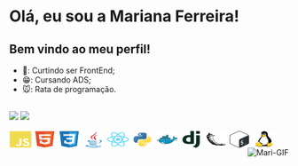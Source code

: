 # Olá, eu sou a Mariana Ferreira!
## Bem vindo ao meu perfil!

- 👀: Curtindo ser FrontEnd;
- 😁: Cursando ADS;
- 🐭: Rata de programação.

<div style="display: inline_block"><br>
  <img height="180cm" src="https://github-readme-stats.vercel.app/api?username=MaFerr31&show_icons=true&theme=tokyonight")/>
  <img height="180cm" src="https://github-readme-stats.vercel.app/api/top-langs/?username=MaFerr31&layout=compact&theme=tokyonight")/>
</div>

<div style="display: inline_block"><br>
  <img align="center" alt="Mari-Js" height="30" width="40" src="https://raw.githubusercontent.com/devicons/devicon/master/icons/javascript/javascript-plain.svg">
  <img align="center" alt="Mari-HTML" height="30" width="40" src="https://raw.githubusercontent.com/devicons/devicon/master/icons/html5/html5-original.svg">
  <img align="center" alt="Mari-CSS" height="30" width="40" src="https://raw.githubusercontent.com/devicons/devicon/master/icons/css3/css3-original.svg">
  <img align="center" alt="Mari-CSS" height="30" width="40" src="https://raw.githubusercontent.com/devicons/devicon/master/icons/java/java-original.svg">
  <img align="center" alt="Mari-CSS" height="30" width="40" src="https://raw.githubusercontent.com/devicons/devicon/master/icons/react/react-original.svg">
  <img align="center" alt="Mari-CSS" height="30" width="40" src="https://raw.githubusercontent.com/devicons/devicon/master/icons/python/python-original.svg">
  <img align="center" alt="Mari-CSS" height="30" width="40" src="https://raw.githubusercontent.com/devicons/devicon/master/icons/docker/docker-original.svg">
  <img src="https://raw.githubusercontent.com/devicons/devicon/master/icons/django/django-plain.svg" align="center" height="30" width="40" />
  <img src="https://raw.githubusercontent.com/devicons/devicon/master/icons/flask/flask-original.svg" align="center" height="30" width="40" />
  <img src="https://raw.githubusercontent.com/devicons/devicon/master/icons/bash/bash-original.svg" align="center" height="30" width="40" />
  <img align="center" alt="Mari-Linux" height="30" width="40" src="https://raw.githubusercontent.com/devicons/devicon/master/icons/linux/linux-original.svg">
  <img align="right" alt ="Mari-GIF" src="https://github.com/MaFerr31/MaFerr31/assets/124800921/84f22edc-15ab-4bd6-ac54-8291b46fe37f">

</div>
  

